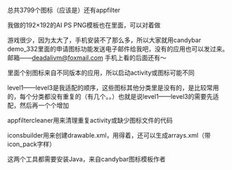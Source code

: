 #
总共3799个图标（应该是）还有appfilter

我做的192×192的AI PS PNG模板也在里面，可以对着做

游戏很少，因为太大了，手机安装不了那么多，所以大家就用candybar demo_332里面的申请图标功能发送电子邮件给我吧，没有的应用也可以发过来。邮箱——deadalivm@foxmail.com 手机上看的后面还有～

里面个别图标来自不同版本的应用，所以启动activity或图标可能不同

level1——level3是我适配的顺序，这些图标其他分类里是没有的，是比较常用的，每个分类都没有重复的（有几个。。）也就是说level1——level3的需要先适配，然后再一个个增加

appfiltercleaner用来清理重复activity或缺少图标文件的代码

iconsbuilder用来创建drawable.xml，用得着，还可以生成arrays.xml（带icon_pack字样）

这两个工具都需要安装Java，来自candybar图标模板作者
